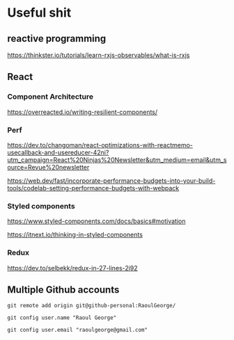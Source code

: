 # Useful shit

## reactive programming
https://thinkster.io/tutorials/learn-rxjs-observables/what-is-rxjs



## React

### Component Architecture

https://overreacted.io/writing-resilient-components/

### Perf
https://dev.to/changoman/react-optimizations-with-reactmemo-usecallback-and-usereducer-42ni?utm_campaign=React%20Ninjas%20Newsletter&utm_medium=email&utm_source=Revue%20newsletter

https://web.dev/fast/incorporate-performance-budgets-into-your-build-tools/codelab-setting-performance-budgets-with-webpack


### Styled components
https://www.styled-components.com/docs/basics#motivation

https://itnext.io/thinking-in-styled-components


### Redux
https://dev.to/selbekk/redux-in-27-lines-2i92




## Multiple Github accounts
```
git remote add origin git@github-personal:RaoulGeorge/

git config user.name "Raoul George"

git config user.email "raoulgeorge@gmail.com"
```
